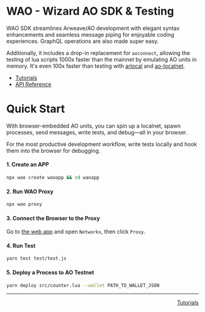 # WAO - Wizard AO SDK & Testing

WAO SDK streamlines Arweave/AO development with elegant syntax enhancements and seamless message piping for enjoyable coding experiences. GraphQL operations are also made super easy.

Additionally, it includes a drop-in replacement for `aoconnect`, allowing the testing of lua scripts 1000x faster than the mainnet by emulating AO units in memory. It's even 100x faster than testing with [arlocal](https://github.com/textury/arlocal) and [ao-localnet](https://github.com/permaweb/ao-localnet).

- [Tutorials](./tutorials/README.md)
- [API Reference](./api/README.md)


# Quick Start

With browser-embedded AO units, you can spin up a localnet, spawn processes, send messages, write tests, and debug—all in your browser.

For the most productive development workflow, write tests locally and hook them into the browser for debugging.

#### 1. Create an APP

```bash
npx wao create waoapp && cd waoapp
```

#### 2. Run WAO Proxy

```bash
npx wao proxy
```

#### 3. Connect the Browser to the Proxy

Go to [the web app](https://wao-localnet.vercel.app/) and open `Networks`, then click `Proxy`.

#### 4. Run Test

```bash
yarn test test/test.js
```

#### 5. Deploy a Process to AO Testnet

```bash
yarn deploy src/counter.lua --wallet PATH_TO_WALLET_JSON
```

---

<nav style="display:flex;justify-content:space-between;">
  <a></a>
  <a href="./tutorials/README.md">Tutorials</a>
</nav>
